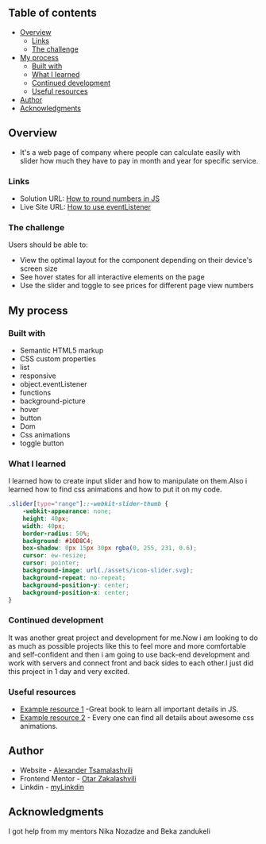 ## Table of contents

- [Overview](#overview)
  - [Links](#links)
  - [The challenge](#the-challenge)
- [My process](#my-process)
  - [Built with](#built-with)
  - [What I learned](#what-i-learned)
  - [Continued development](#continued-development)
  - [Useful resources](#useful-resources)
- [Author](#author)
- [Acknowledgments](#acknowledgments)

## Overview
- It's a web page of company where people can calculate easily with slider how much they have to pay in month and year for specific service.
### Links

- Solution URL: [How to round numbers in JS](https://www.w3schools.com/jsref/jsref_tofixed.asp#:~:text=The%20toFixed()%20method%20converts,a%20specified%20number%20of%20decimals.)
- Live Site URL: [How to use eventListener](https://www.w3schools.com/js/js_htmldom_eventlistener.asp)
### The challenge

Users should be able to:

- View the optimal layout for the component depending on their device's screen size
- See hover states for all interactive elements on the page
- Use the slider and toggle to see prices for different page view numbers


## My process

### Built with

- Semantic HTML5 markup
- CSS custom properties
- list
- responsive
- object.eventListener
- functions
- background-picture
- hover
- button
- Dom
- Css animations
- toggle button
### What I learned

I learned how to create input slider and how to manipulate on them.Also i learned how to find css animations and how to put it on my code.



```Css
.slider[type="range"]::-webkit-slider-thumb {
    -webkit-appearance: none;
    height: 40px;
    width: 40px;
    border-radius: 50%;
    background: #10D8C4;
    box-shadow: 0px 15px 30px rgba(0, 255, 231, 0.6);
    cursor: ew-resize;
    cursor: pointer;
    background-image: url(./assets/icon-slider.svg);
    background-repeat: no-repeat;
    background-position-y: center;
    background-position-x: center;
}

```


### Continued development
 
It was another great project and development for me.Now i am looking to do as much as possible projects like this to feel more and more comfortable and self-confident and then i am going to use back-end development and work with servers and connect front and back sides to each other.I just did this project in 1 day and very excited.

### Useful resources

- [Example resource 1](https://eloquentjavascript.net/index.html) -Great book to learn all important details in JS.
- [Example resource 2](https://alvarotrigo.com/blog/css-checkbox-styles/) - Every one can find all details about awesome css animations.

## Author

- Website - [Alexander Tsamalashvili](https://github.com/AlexTsamala)
- Frontend Mentor - [Otar Zakalashvili](https://www.linkedin.com/in/otarza/)
- Linkdin - [myLinkdin](https://www.linkedin.com/in/aleksandre-tsamalashvili-40501a1a0/)


## Acknowledgments

I got help from my mentors Nika Nozadze and Beka zandukeli